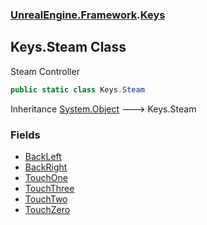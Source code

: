 ### [UnrealEngine.Framework](./UnrealEngine-Framework.md 'UnrealEngine.Framework').[Keys](./UnrealEngine-Framework-Keys.md 'UnrealEngine.Framework.Keys')
## Keys.Steam Class
Steam Controller  
```csharp
public static class Keys.Steam
```
Inheritance [System.Object](https://docs.microsoft.com/en-us/dotnet/api/System.Object 'System.Object') &#129106; Keys.Steam  
### Fields
- [BackLeft](./UnrealEngine-Framework-Keys-Steam-BackLeft.md 'UnrealEngine.Framework.Keys.Steam.BackLeft')
- [BackRight](./UnrealEngine-Framework-Keys-Steam-BackRight.md 'UnrealEngine.Framework.Keys.Steam.BackRight')
- [TouchOne](./UnrealEngine-Framework-Keys-Steam-TouchOne.md 'UnrealEngine.Framework.Keys.Steam.TouchOne')
- [TouchThree](./UnrealEngine-Framework-Keys-Steam-TouchThree.md 'UnrealEngine.Framework.Keys.Steam.TouchThree')
- [TouchTwo](./UnrealEngine-Framework-Keys-Steam-TouchTwo.md 'UnrealEngine.Framework.Keys.Steam.TouchTwo')
- [TouchZero](./UnrealEngine-Framework-Keys-Steam-TouchZero.md 'UnrealEngine.Framework.Keys.Steam.TouchZero')
